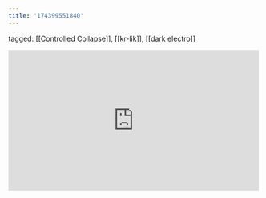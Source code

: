 ```yaml
---
title: '174399551840'
---
```

tagged: [[Controlled Collapse]], [[kr-lik]], [[dark electro]]
<iframe allow="accelerometer; autoplay; clipboard-write; encrypted-media; gyroscope; picture-in-picture" allowfullscreen="" frameborder="0" height="281" id="youtube_iframe" src="https://www.youtube.com/embed/92waiEyd668?feature=oembed&amp;enablejsapi=1&amp;origin=https://safe.txmblr.com&amp;wmode=opaque" width="500"></iframe>